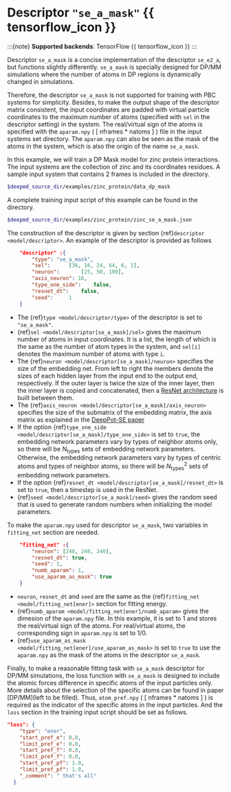 # Descriptor `"se_a_mask"` {{ tensorflow_icon }}

:::{note}
**Supported backends**: TensorFlow {{ tensorflow_icon }}
:::


Descriptor `se_a_mask` is a concise implementation of the descriptor `se_e2_a`,
but functions slightly differently.
`se_a_mask` is specially designed for DP/MM simulations where the number of atoms in DP regions is dynamically changed in simulations.

Therefore, the descriptor `se_a_mask` is not supported for training with PBC systems for simplicity.
Besides, to make the output shape of the descriptor matrix consistent,
the input coordinates are padded with virtual particle coordinates to the maximum number of atoms (specified with `sel` in the descriptor setting) in the system.
The real/virtual sign of the atoms is specified with the `aparam.npy` ( [ nframes * natoms ] ) file in the input systems set directory.
The `aparam.npy` can also be seen as the mask of the atoms in the system,
which is also the origin of the name `se_a_mask`.

In this example, we will train a DP Mask model for zinc protein interactions.
The input systems are the collection of zinc and its coordinates residues.
A sample input system that contains 2 frames is included in the directory.
```bash
$deepmd_source_dir/examples/zinc_protein/data_dp_mask
```
A complete training input script of this example can be found in the directory.
```bash
$deepmd_source_dir/examples/zinc_protein/zinc_se_a_mask.json
```

The construction of the descriptor is given by section {ref}`descriptor <model/descriptor>`. An example of the descriptor is provided as follows
```json
	"descriptor" :{
	    "type":	"se_a_mask",
	    "sel":		[36, 16, 24, 64, 6, 1],
	    "neuron":		[25, 50, 100],
		"axis_neuron": 16,
	    "type_one_side":	false,
	    "resnet_dt":	false,
	    "seed":		1
	}
```
* The {ref}`type <model/descriptor/type>` of the descriptor is set to `"se_a_mask"`.
* {ref}`sel <model/descriptor[se_a_mask]/sel>` gives the maximum number of atoms in input coordinates. It is a list, the length of which is the same as the number of atom types in the system, and `sel[i]` denotes the maximum number of atoms with type `i`.
* The {ref}`neuron <model/descriptor[se_a_mask]/neuron>` specifies the size of the embedding net. From left to right the members denote the sizes of each hidden layer from the input end to the output end, respectively. If the outer layer is twice the size of the inner layer, then the inner layer is copied and concatenated, then a [ResNet architecture](https://arxiv.org/abs/1512.03385) is built between them.
* The {ref}`axis_neuron <model/descriptor[se_a_mask]/axis_neuron>` specifies the size of the submatrix of the embedding matrix, the axis matrix as explained in the [DeepPot-SE paper](https://arxiv.org/abs/1805.09003)
* If the option {ref}`type_one_side <model/descriptor[se_a_mask]/type_one_side>` is set to `true`, the embedding network parameters vary by types of neighbor atoms only, so there will be $N_\text{types}$ sets of embedding network parameters. Otherwise, the embedding network parameters vary by types of centric atoms and types of neighbor atoms, so there will be $N_\text{types}^2$ sets of embedding network parameters.
* If the option {ref}`resnet_dt <model/descriptor[se_a_mask]/resnet_dt>` is set to `true`, then a timestep is used in the ResNet.
* {ref}`seed <model/descriptor[se_a_mask]/seed>` gives the random seed that is used to generate random numbers when initializing the model parameters.

To make the `aparam.npy` used for descriptor `se_a_mask`, two variables in `fitting_net` section are needed.
```json
	"fitting_net" :{
	    "neuron": [240, 240, 240],
      	"resnet_dt": true,
      	"seed": 1,
      	"numb_aparam": 1,
      	"use_aparam_as_mask": true
	}
```
* `neuron`, `resnet_dt` and `seed` are the same as the {ref}`fitting_net <model/fitting_net[ener]>` section for fitting energy.
* {ref}`numb_aparam <model/fitting_net[ener]/numb_aparam>` gives the dimesion of the `aparam.npy` file. In this example, it is set to 1 and stores the real/virtual sign of the atoms. For real/virtual atoms, the corresponding sign in `aparam.npy` is set to 1/0.
* {ref}`use_aparam_as_mask <model/fitting_net[ener]/use_aparam_as_mask>` is set to `true` to use the `aparam.npy` as the mask of the atoms in the descriptor `se_a_mask`.

Finally, to make a reasonable fitting task with `se_a_mask` descriptor for DP/MM simulations, the loss function with `se_a_mask` is designed to include the atomic forces difference in specific atoms of the input particles only.
More details about the selection of the specific atoms can be found in paper [DP/MM](left to be filled).
Thus, `atom_pref.npy` ( [ nframes * natoms ] ) is required as the indicator of the specific atoms in the input particles.
And the `loss` section in the training input script should be set as follows.
```json
"loss": {
    "type": "ener",
    "start_pref_e": 0.0,
    "limit_pref_e": 0.0,
    "start_pref_f": 0.0,
    "limit_pref_f": 0.0,
    "start_pref_pf": 1.0,
    "limit_pref_pf": 1.0,
    "_comment": " that's all"
  }
```
